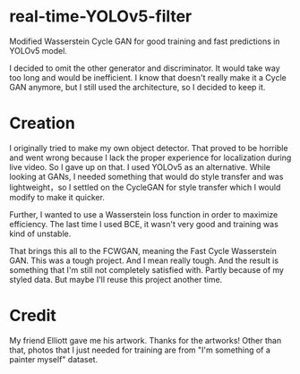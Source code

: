 # real-time-YOLOv5-filter
Modified Wasserstein Cycle GAN for good training and fast predictions in YOLOv5 model.

I decided to omit the other generator and discriminator. It would take way too long and would be inefficient. I know that doesn't really make
it a Cycle GAN anymore, but I still used the architecture, so I decided to keep it.

# Creation
I originally tried to make my own object detector. That proved to be horrible and went wrong because I lack the proper experience for
localization during live video. So I gave up on that. I used YOLOv5 as an alternative. While looking at GANs, I needed something that
would do style transfer and was lightweight，so I settled on the CycleGAN for style transfer which I would modify to make it quicker.

Further, I wanted to use a Wasserstein loss function in order to maximize efficiency. The last time I used BCE, it wasn't very good and
training was kind of unstable.

That brings this all to the FCWGAN, meaning the Fast Cycle Wasserstein GAN. This was a tough project. And I mean really tough. And the result
is something that I'm still not completely satisfied with. Partly because of my styled data. But maybe I'll reuse this project another time.

# Credit
My friend Elliott gave me his artwork. Thanks for the artworks!
Other than that, photos that I just needed for training are from "I'm something of a painter myself" dataset.
